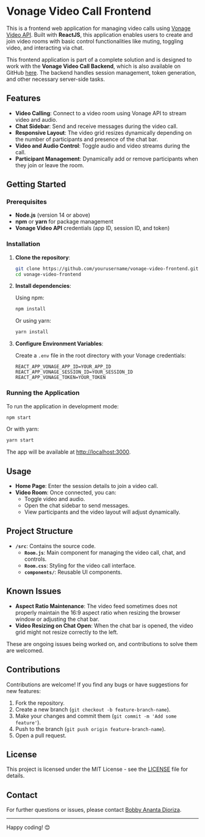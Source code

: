 # Vonage Video Call Frontend

This is a frontend web application for managing video calls using [Vonage Video API](https://www.vonage.com/communications-apis/video/). Built with **ReactJS**, this application enables users to create and join video rooms with basic control functionalities like muting, toggling video, and interacting via chat.

This frontend application is part of a complete solution and is designed to work with the **Vonage Video Call Backend**, which is also available on GitHub [here](https://github.com/anfieldlad/vonage-backend). The backend handles session management, token generation, and other necessary server-side tasks.

## Features

- **Video Calling**: Connect to a video room using Vonage API to stream video and audio.
- **Chat Sidebar**: Send and receive messages during the video call.
- **Responsive Layout**: The video grid resizes dynamically depending on the number of participants and presence of the chat bar.
- **Video and Audio Control**: Toggle audio and video streams during the call.
- **Participant Management**: Dynamically add or remove participants when they join or leave the room.

## Getting Started

### Prerequisites

- **Node.js** (version 14 or above)
- **npm** or **yarn** for package management
- **Vonage Video API** credentials (app ID, session ID, and token)

### Installation

1. **Clone the repository**:

   ```bash
   git clone https://github.com/yourusername/vonage-video-frontend.git
   cd vonage-video-frontend
   ```

2. **Install dependencies**:

   Using npm:

   ```bash
   npm install
   ```

   Or using yarn:

   ```bash
   yarn install
   ```

3. **Configure Environment Variables**:

   Create a `.env` file in the root directory with your Vonage credentials:

   ```
   REACT_APP_VONAGE_APP_ID=YOUR_APP_ID
   REACT_APP_VONAGE_SESSION_ID=YOUR_SESSION_ID
   REACT_APP_VONAGE_TOKEN=YOUR_TOKEN
   ```

### Running the Application

To run the application in development mode:

```bash
npm start
```

Or with yarn:

```bash
yarn start
```

The app will be available at [http://localhost:3000](http://localhost:3000).

## Usage

- **Home Page**: Enter the session details to join a video call.
- **Video Room**: Once connected, you can:
  - Toggle video and audio.
  - Open the chat sidebar to send messages.
  - View participants and the video layout will adjust dynamically.

## Project Structure

- **`/src`**: Contains the source code.
  - **`Room.js`**: Main component for managing the video call, chat, and controls.
  - **`Room.css`**: Styling for the video call interface.
  - **`components/`**: Reusable UI components.

## Known Issues

- **Aspect Ratio Maintenance**: The video feed sometimes does not properly maintain the 16:9 aspect ratio when resizing the browser window or adjusting the chat bar.
- **Video Resizing on Chat Open**: When the chat bar is opened, the video grid might not resize correctly to the left.

These are ongoing issues being worked on, and contributions to solve them are welcomed.

## Contributions

Contributions are welcome! If you find any bugs or have suggestions for new features:

1. Fork the repository.
2. Create a new branch (`git checkout -b feature-branch-name`).
3. Make your changes and commit them (`git commit -m 'Add some feature'`).
4. Push to the branch (`git push origin feature-branch-name`).
5. Open a pull request.

## License

This project is licensed under the MIT License - see the [LICENSE](LICENSE) file for details.

## Contact

For further questions or issues, please contact [Bobby Ananta Dioriza](https://github.com/anfieldlad).

---

Happy coding! 😊
